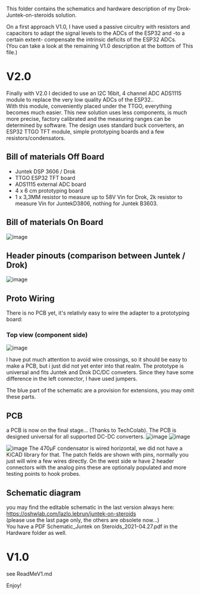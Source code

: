 
This folder contains the schematics and hardware description of my Drok-Juntek-on-steroids solution.   

On a first approach V1.0, I have used a passive circuitry with resistors and capacitors to adapt the signal levels to the ADCs of the ESP32 and -to a certain extent- compensate the intrinsic deficits of the ESP32 ADCs.  
(You can take a look at the remaining V1.0 description at the bottom of This file.) 

# V2.0 

Finally with V2.0 I decided to use an I2C 16bit, 4 channel ADC  ADS1115 module to replace the very low quality ADCs of the ESP32..  
With this module, conveniently placed under the TTGO, everything becomes much easier.
This new solution uses less components, is much more precise, factory calibrated and the measuring ranges can be determined by software.
The design uses standard buck converters, an ESP32 TTGO TFT module, simple prototyping boards and a few resistors/condensators. 

 ## Bill of materials Off Board

- Juntek DSP 3606 / Drok 
- TTGO ESP32 TFT board
- ADS1115 external ADC board
- 4 x 6 cm prototyping board
- 1 x 3,3MM resistor to measure up to 58V Vin for Drok, 2k resistor to measure Vin for JuntekD3806, nothing for Juntek B3603.

 ## Bill of materials On Board
![image](https://user-images.githubusercontent.com/14197155/130932996-c2326ef9-e03d-4b74-bf2a-86ed12355a69.png)

## Header pinouts (comparison between Juntek / Drok)
![image](https://user-images.githubusercontent.com/14197155/116315430-ccfac000-a7b0-11eb-8aca-cfaca9a70dd4.png)



## Proto Wiring
There is no PCB yet, it's relativly easy to wire the adapter to a prototyping board:
### Top view (component side)
![image](https://user-images.githubusercontent.com/14197155/116315567-ffa4b880-a7b0-11eb-81fa-959041c7d8f0.png)

I have put much attention to avoid wire crossings, so it should be easy to make a PCB, but i just did not yet enter into that realm.
The prototype is universal and fits Juntek and Drok DC/DC conveters.
Since they have some difference in the left connector, I have used jumpers.

The blue part of the schematic are a provision for extensions, you may omit these parts.

## PCB
a PCB is now on the final stage... (Thanks to TechColab).
The PCB is designed universal for all supported DC-DC converters.
![image](https://user-images.githubusercontent.com/14197155/130929363-225f5379-17b6-4cc5-97d8-0bba220f7ccd.png)
![image](https://user-images.githubusercontent.com/14197155/130929512-58dedddb-3144-4b42-99c7-8810c854795b.png)

![image](https://user-images.githubusercontent.com/14197155/130929011-33952b3b-74ef-4928-b443-ea3e08dbc8d7.png)
The 470μF condensator is wired horizontal, we did not have a KiCAD library for that.
The patch fields are shown with pins, normally you just will wire a few wires directly.
On the west side w have 2 header connectors with the analog pins these are optionaly populated and more testing points to hook probes.


## Schematic diagram

you may find the editable schematic in the last version always here:   
https://oshwlab.com/lazlo.lebrun/juntek-on-steroids   
(please use the last page only, the others are obsolete now...)  
You have a PDF Schematic_Juntek on Steroids_2021-04.27.pdf in the Hardware folder as well.


# V1.0 
see ReadMeV1.md

Enjoy!
